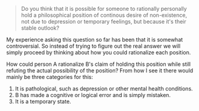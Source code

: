 > Do you think that it is possible for someone to rationally personally hold a philosophical position of continous desire of non-existence, not due to depression or temporary feelings, but because it's their stable outlook?

My experience asking this question so far has been that it is somewhat controversial. So instead of trying to figure out the real answer we will simply proceed by thinking about how you could rationalize each position.

How could person A rationalize B's claim of holding this position while still refuting the actual possibility of the position? From how I see it there would mainly be three categories for this:

1. It is pathological, such as depression or other mental health conditions.
2. B has made a cognitive or logical error and is simply mistaken.
3. It is a temporary state.